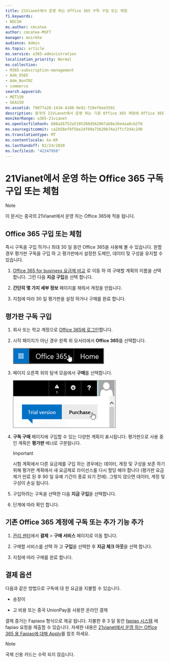 ```yaml
---
title: 21Vianet에서 운영 하는 Office 365 구독 구입 또는 체험
f1.keywords:
- NOCSH
ms.author: cmcatee
author: cmcatee-MSFT
manager: mnirkhe
audience: Admin
ms.topic: article
ms.service: o365-administration
localization_priority: Normal
ms.collection:
- M365-subscription-management
- Adm_O365
- Adm_NonTOC
- commerce
search.appverid:
- MET150
- GEA150
ms.assetid: f9877a28-1434-4108-9e92-f29ef8ee5591
description: 중국의 21Vianet에서 운영 하는 기존 Office 365 계정에 Office 365 구독을 구입 하거나 바로 구매 하거나 구독을 추가 하거나 추가 기능을 가져오는 방법을 알아봅니다.
monikerRange: o365-21vianet
ms.openlocfilehash: b08a26752a5195208d562067ab8e26e4aa8cb2f8
ms.sourcegitcommit: ca2b58ef8f5be24f09e73620b74a1ffcf2d4c290
ms.translationtype: MT
ms.contentlocale: ko-KR
ms.lasthandoff: 02/24/2020
ms.locfileid: "42247958"
---
```

# <a name="buy-or-try-subscriptions-for-office-365-operated-by-21vianet"></a>21Vianet에서 운영 하는 Office 365 구독 구입 또는 체험

> [!NOTE]
>  이 문서는 중국의 21Vianet에서 운영 하는 Office 365에 적용 됩니다.

## <a name="buy-or-try-office-365"></a>Office 365 구입 또는 체험

즉시 구독을 구입 하거나 최대 30 일 동안 Office 365을 사용해 볼 수 있습니다. 원할 경우 평가판 구독을 구입 하 고 평가판에서 설정한 도메인, 데이터 및 구성을 유지할 수 있습니다.

1. [Office 365 for business 요금제 비교](https://go.microsoft.com/fwlink/p/?linkid=393691&amp;clcid=0x409) 로 이동 하 여 구매할 계획의 이름을 선택 합니다. 그런 다음 **지금 구입**을 선택 합니다.

2. **간단히 몇 가지 세부 정보** 페이지를 채워서 계정을 만듭니다.

3. 지침에 따라 30 일 평가판을 설정 하거나 구매를 완료 합니다.

## <a name="buy-your-trial-subscription"></a>평가판 구독 구입

1. 회사 또는 학교 계정으로 [Office 365에 로그인](https://go.microsoft.com/fwlink/p/?linkid=513813)합니다.

2. 시작 페이지가 아닌 경우 왼쪽 위 모서리에서 **Office 365**를 선택합니다.

    ![Office 365 시작 페이지로 이동하는 단추](../media/2fc597ab-ae33-4e5a-aec1-e60e48beac62.png)

3. 페이지 오른쪽 위의 탐색 모음에서 **구매**를 선택합니다.

    ![Office 365 평가판 구입 단추](../media/73fba4ad-6879-460b-8ef1-f2efb2ee4104.png)

4. **구독 구매** 페이지에 구입할 수 있는 다양한 계획이 표시됩니다. 평가판으로 사용 중인 계획은 **평가판** 배너로 구분됩니다.

    > [!IMPORTANT]
    > 시험 계획에서 다른 요금제를 구입 하는 경우에는 데이터, 계정 및 구성을 보존 하기 위해 평가판 계획에서 새 요금제로 라이선스를 다시 할당 해야 합니다 (평가판 요금제가 만료 된 후 90 일 유예 기간이 종료 되기 전에). 그렇지 않으면 데이터, 계정 및 구성이 손실 됩니다.

5. 구입하려는 구독을 선택한 다음 **지금 구입**을 선택합니다.

6. 단계에 따라 확인 합니다.

## <a name="add-subscriptions-or-add-ons-to-an-existing-office-365-account"></a>기존 Office 365 계정에 구독 또는 추가 기능 추가

1. [관리 센터](https://go.microsoft.com/fwlink/p/?linkid=850627)에서 **결제** \> **구매 서비스** 페이지로 이동 합니다.

2. 구매할 서비스를 선택 하 고 **구입**을 선택한 후 **지금 체크 아웃**을 선택 합니다.

3. 지침에 따라 구매를 완료 합니다.

## <a name="payment-options"></a>결제 옵션

다음과 같은 방법으로 구독에 대 한 요금을 지불할 수 있습니다.

- 송장이

- 고 비용 또는 중국 UnionPay을 사용한 온라인 결제

결제 증거는 Fapiaos 형식으로 제공 됩니다. 지불한 후 3 일 동안 [fapiao 시스템](https://go.microsoft.com/fwlink/p/?LinkId=395314) 에 fapiao 요청을 제출할 수 있습니다. 자세한 내용은 [21vianet에서 운영 하는 Office 365 용 Fapiao에 대해 Apply](apply-for-a-fapiao.md)를 참조 하세요.

> [!NOTE]
>  국제 신용 카드는 수락 되지 않습니다.